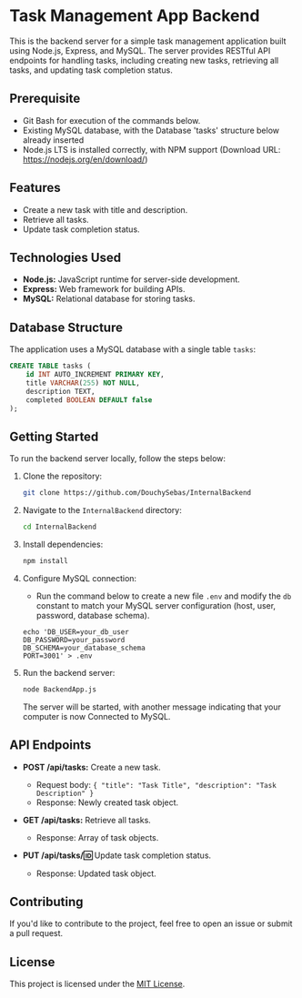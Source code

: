 # Task Management App Backend

This is the backend server for a simple task management application built using Node.js, Express, and MySQL. The server provides RESTful API endpoints for handling tasks, including creating new tasks, retrieving all tasks, and updating task completion status.

## Prerequisite

- Git Bash for execution of the commands below.
- Existing MySQL database, with the Database 'tasks' structure below already inserted
- Node.js LTS is installed correctly, with NPM support (Download URL: https://nodejs.org/en/download/)

## Features

- Create a new task with title and description.
- Retrieve all tasks.
- Update task completion status.

## Technologies Used

- **Node.js:** JavaScript runtime for server-side development.
- **Express:** Web framework for building APIs.
- **MySQL:** Relational database for storing tasks.

## Database Structure

The application uses a MySQL database with a single table `tasks`:

```sql
CREATE TABLE tasks (
    id INT AUTO_INCREMENT PRIMARY KEY,
    title VARCHAR(255) NOT NULL,
    description TEXT,
    completed BOOLEAN DEFAULT false
);
```

## Getting Started

To run the backend server locally, follow the steps below:

1. Clone the repository:

   ```bash
   git clone https://github.com/DouchySebas/InternalBackend
   ```

2. Navigate to the `InternalBackend` directory:

   ```bash
   cd InternalBackend
   ```

3. Install dependencies:

   ```bash
   npm install
   ```

4. Configure MySQL connection:

   - Run the command below to create a new file `.env` and modify the `db` constant to match your MySQL server configuration (host, user, password, database schema).
   ```
   echo 'DB_USER=your_db_user
   DB_PASSWORD=your_password
   DB_SCHEMA=your_database_schema
   PORT=3001' > .env
   ```

5. Run the backend server:

   ```bash
   node BackendApp.js
   ```

   The server will be started, with another message indicating that your computer is now Connected to MySQL.

## API Endpoints

- **POST /api/tasks:** Create a new task.
  - Request body: `{ "title": "Task Title", "description": "Task Description" }`
  - Response: Newly created task object.

- **GET /api/tasks:** Retrieve all tasks.
  - Response: Array of task objects.

- **PUT /api/tasks/:id:** Update task completion status.
  - Response: Updated task object.

## Contributing

If you'd like to contribute to the project, feel free to open an issue or submit a pull request.

## License

This project is licensed under the [MIT License](LICENSE).
